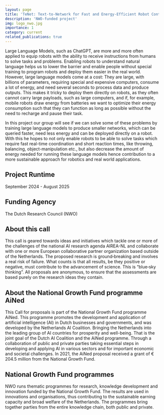```yaml
---
layout: page
title: 'TeNet: Text-to-Network for Fast and Energy-Efficient Robot Control'
description: 'NWO-funded project'
img: logo_nwo.jpg
importance: 1
category: current
related_publications: true
---
```

Large Language Models, such as ChatGPT, are more and more often applied to equip robots with the ability to receive instructions from humans to solve tasks and problems. Enabling robots to understand natural language helps us to lower the barrier and enable people without special training to program robots and deploy them easier in the real world. However, large language models come at a cost: They are large, with billions of parameters, requiring special and expensive computers, consume a lot of energy, and need several seconds to process data and produce outputs. This makes it tricky to deploy them directly on robots, as they often cannot carry large payloads, such as large computers, and if, for example, mobile robots draw energy from batteries we want to optimize their energy consumption such that they can function as long as possible without the need to recharge and pause their task.

In this project our group will see if we can solve some of these problems by training large language models to produce smaller networks, which can be queried faster, need less energy and can be deployed directly on a robot. With this he hopes to not only enable robots to be able to solve tasks which require fast real-time coordination and short reaction times, like throwing, balancing, object-manipulation etc., but also decrease the amount of energy needed for running these language models hence contribution to a more sustainable approach for robotics and real world applications.

## Project Runtime
September 2024 - August 2025

## Funding Agency
The Dutch Research Council (NWO)

## About this call
This call is geared towards ideas and initiatives which tackle one or more of the challenges of the national AI research agenda AIREA-NL and collaborate with one or more European collaborative partner organization based outside of the Netherlands. The proposed research is ground‐breaking and involves a real risk of failure. What counts is that all results, be they positive or negative, must contribute to the advancement of science. This is “blue‐sky thinking”. All proposals are anonymous, to ensure that the assessments are based purely on the research ideas they contain.

## About the National Growth Fund programme AiNed </h2>
This Call for proposals is part of the National Growth Fund programme AiNed. This programme promotes the development and application of artificial intelligence (AI) in Dutch businesses and governments, and was developed by the Netherlands AI Coalition. Bringing the Netherlands into the leading group of AI countries for prosperity and well-being. That is the joint goal of the Dutch AI Coalition and the AiNed programme. Through a collaboration of public and private parties taking essential steps in developing and applying AI in various sectors and for important economic and societal challenges. In 2021, the AiNed proposal received a grant of € 204.5 million from the National Growth Fund.

## National Growth Fund programmes </h2>
NWO runs thematic programmes for research, knowledge development and innovation funded by the National Growth Fund. The results are used in innovations and organisations, thus contributing to the sustainable earning capacity and broad welfare of the Netherlands. The programmes bring together parties from the entire knowledge chain, both public and private.
